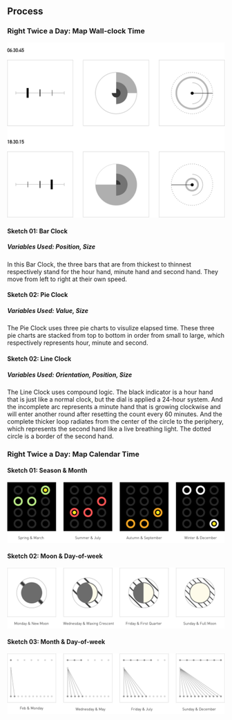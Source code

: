 ## Process 
### Right Twice a Day: Map Wall-clock Time
![illustrative images](./Sketch_wall_clock.jpg)
#### Sketch 01: Bar Clock
##### Variables Used: Position, Size
In this Bar Clock, the three bars that are from thickest to thinnest respectively stand for the hour hand, minute hand and second hand. They move from left to right at their own speed.

#### Sketch 02: Pie Clock
##### Variables Used: Value, Size
The Pie Clock uses three pie charts to visulize elapsed time. These three pie charts are stacked from top to bottom in order from small to large, which respectively represents hour, minute and second.

#### Sketch 02: Line Clock
##### Variables Used: Orientation, Position, Size
The Line Clock uses compound logic. The black indicator is a hour hand that is just like a normal clock, but the dial is applied a 24-hour system. And the incomplete arc represents a minute hand that is growing clockwise and will enter another round after resetting the count every 60 minutes. And the complete thicker loop radiates from the center of the circle to the periphery, which represents the second hand like a live breathing light. The dotted circle is a border of the second hand.


### Right Twice a Day: Map Calendar Time

#### Sketch 01: Season & Month
![illustrative images](./Sketch1_calendar_time.jpg)

#### Sketch 02: Moon & Day-of-week
![illustrative images](./Sketch2_calendar_time.jpg)

#### Sketch 03: Month & Day-of-week
![illustrative images](./Sketch3_calendar_time.jpg)

